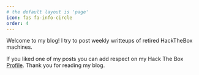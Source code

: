 ```yaml
---
# the default layout is 'page'
icon: fas fa-info-circle
order: 4
---
```


Welcome to my blog! I try to post weekly writteups of retired HackTheBox machines.

If you liked one of my posts you can add respect on my Hack The Box [Profile](https://app.hackthebox.com/profile/2059306). Thank you for reading my blog.